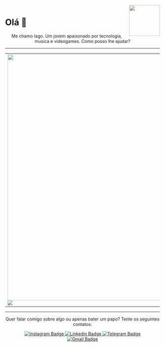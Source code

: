 
<img src="https://www.gifcen.com/wp-content/uploads/2022/02/among-us-gif-4.gif" width="100px" align="right"/>
<h1>Olá 👋 </h1>
<p align="center">Me chamo Iago. Um jovem apaixonado por tecnologia, musica e videogames. Como posso lhe ajudar?</p>

<hr/>

<table border="0">
<tr>
<td>
<img src="https://github-readme-stats.vercel.app/api/top-langs/?username=danonep2&hide_progress=false&theme=radical" width="800px" /><br/>
<img src="https://github-readme-stats.vercel.app/api?username=danonep2&show_icons=true&theme=radical" />
</td>

<td>

<h4>Formação</h4>

- 🎓 Técnico em Informática pelo IFPI Campus Pedro II
- 🎓 Graduando em Análise e Desenvolvimento de sistemas (5/6)
- 🧑‍🏫 Autodidata

  </hr>

<h4  align="center">Technology Stack 👨‍💻</h4>  
<div aling="center">

<img src="https://img.shields.io/badge/CSS3-1572B6?style=for-the-badge&logo=css3&logoColor=white" />
<img src="https://img.shields.io/badge/HTML5-E34F26?style=for-the-badge&logo=html5&logoColor=white" />

</div>

</td>
</tr>
</table>

<hr/>
<p align="center"> Quer falar comigo sobre algo ou apenas bater um papo? Tente os seguintes contatos: </p>
<div align="center">
<a href="https://www.instagram.com/danonep2/">
  <img src="https://img.shields.io/badge/-@Iago-fe428e?logo=instagram&logoColor=white" alt="Instagram Badge" />
</a>
<a href="https://www.linkedin.com/in/iago-amorim-262407233/">
  <img src="https://img.shields.io/badge/-Iago%20Amorim-fe428e?logo=linkedin&logoColor=white" alt="Linkedin Badge" />
</a>
<a href="https://t.me/danonep2">
  <img src="https://img.shields.io/badge/-Iago-fe428e?logo=telegram&logoColor=white" alt="Telegram Badge" />
</a><br/>
<a href="mailto:ogaidsa@gmail.com">
  <img src="https://img.shields.io/badge/-ogaidsa@gmail.com-fe428e?logo=gmail&logoColor=white" alt="Gmail Badge" />
</a>
</div>
